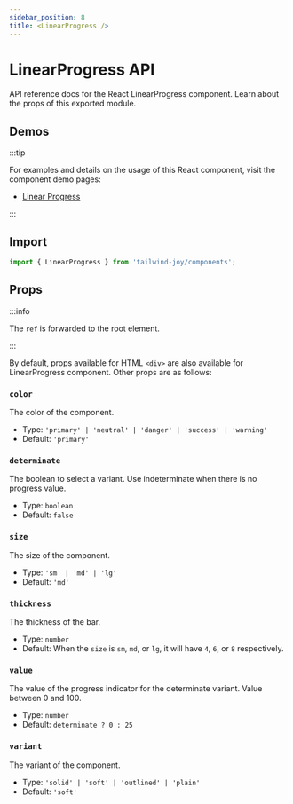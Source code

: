 ```yaml
---
sidebar_position: 8
title: <LinearProgress />
---
```


# LinearProgress API

<AvailableFrom version="0.2.0" />

API reference docs for the React LinearProgress component.
Learn about the props of this exported module.

## Demos

:::tip

For examples and details on the usage of this React component, visit the component demo pages:

- [Linear Progress](../components/linear-progress)

:::

## Import

```jsx
import { LinearProgress } from 'tailwind-joy/components';
```

## Props

:::info

The `ref` is forwarded to the root element.

:::

By default, props available for HTML `<div>` are also available for LinearProgress component.
Other props are as follows:

### `color`

The color of the component.

- Type: `'primary' | 'neutral' | 'danger' | 'success' | 'warning'`
- Default: `'primary'`

### `determinate`

The boolean to select a variant.
Use indeterminate when there is no progress value.

- Type: `boolean`
- Default: `false`

### `size`

The size of the component.

- Type: `'sm' | 'md' | 'lg'`
- Default: `'md'`

### `thickness`

The thickness of the bar.

- Type: `number`
- Default: When the `size` is `sm`, `md`, or `lg`, it will have `4`, `6`, or `8` respectively.

### `value`

The value of the progress indicator for the determinate variant.
Value between 0 and 100.

- Type: `number`
- Default: `determinate ? 0 : 25`

### `variant`

The variant of the component.

- Type: `'solid' | 'soft' | 'outlined' | 'plain'`
- Default: `'soft'`
